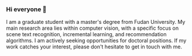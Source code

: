 ### Hi everyone 👋
I am a graduate student with a master's degree from Fudan University. My main research area lies within computer vision, with a specific focus on scene text recognition, incremental learning, and recommendation algorithms. I am actively seeking opportunities for doctoral positions. If my work catches your interest, please don't hesitate to get in touch with me.

<!--
### 📎 Homepages
- Personal Pages: https://simplify23.github.io (updated recently🔥)
- Google Scholar: https://scholar.google.com/citations?user=4FA6C0AAAAAJ
- DBLP: https://dblp.org/pid/155/8365.html
 --> 
<!--
**simplify23/simplify23** is a ✨ _special_ ✨ repository because its `README.md` (this file) appears on your GitHub profile.

Here are some ideas to get you started:

- 🔭 I’m currently working on ...
- 🌱 I’m currently learning ...
- 👯 I’m looking to collaborate on ...
- 🤔 I’m looking for help with ...
- 💬 Ask me about ...
- 📫 How to reach me: ...
- 😄 Pronouns: ...
- ⚡ Fun fact: ...
-->
